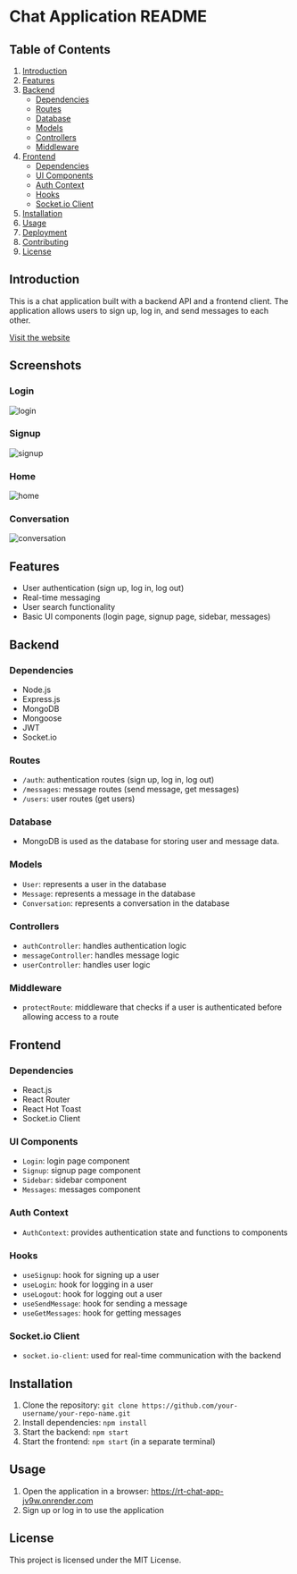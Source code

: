 

**Chat Application README**
==========================

**Table of Contents**
-----------------

1. [Introduction](#introduction)
2. [Features](#features)
3. [Backend](#backend)
	* [Dependencies](#dependencies)
	* [Routes](#routes)
	* [Database](#database)
	* [Models](#models)
	* [Controllers](#controllers)
	* [Middleware](#middleware)
4. [Frontend](#frontend)
	* [Dependencies](#dependencies-1)
	* [UI Components](#ui-components)
	* [Auth Context](#auth-context)
	* [Hooks](#hooks)
	* [Socket.io Client](#socketio-client)
5. [Installation](#installation)
6. [Usage](#usage)
7. [Deployment](#deployment)
8. [Contributing](#contributing)
9. [License](#license)

**Introduction**
---------------

This is a chat application built with a backend API and a frontend client. The application allows users to sign up, log in, and send messages to each other.

[Visit the website](https://rt-chat-app-jv9w.onrender.com)

**Screenshots**
---------------

### Login
![login](./screenshots/login_page.png)
### Signup
![signup](./screenshots/signup_page.png)
### Home
![home](./screenshots/home_page.png)
### Conversation
![conversation](./screenshots/chat_window.png)

**Features**
------------

* User authentication (sign up, log in, log out)
* Real-time messaging
* User search functionality
* Basic UI components (login page, signup page, sidebar, messages)

**Backend**
------------

### Dependencies

* Node.js
* Express.js
* MongoDB
* Mongoose
* JWT
* Socket.io

### Routes

* `/auth`: authentication routes (sign up, log in, log out)
* `/messages`: message routes (send message, get messages)
* `/users`: user routes (get users)

### Database

* MongoDB is used as the database for storing user and message data.

### Models

* `User`: represents a user in the database
* `Message`: represents a message in the database
* `Conversation`: represents a conversation in the database

### Controllers

* `authController`: handles authentication logic
* `messageController`: handles message logic
* `userController`: handles user logic

### Middleware

* `protectRoute`: middleware that checks if a user is authenticated before allowing access to a route

**Frontend**
------------

### Dependencies

* React.js
* React Router
* React Hot Toast
* Socket.io Client

### UI Components

* `Login`: login page component
* `Signup`: signup page component
* `Sidebar`: sidebar component
* `Messages`: messages component

### Auth Context

* `AuthContext`: provides authentication state and functions to components

### Hooks

* `useSignup`: hook for signing up a user
* `useLogin`: hook for logging in a user
* `useLogout`: hook for logging out a user
* `useSendMessage`: hook for sending a message
* `useGetMessages`: hook for getting messages

### Socket.io Client

* `socket.io-client`: used for real-time communication with the backend

**Installation**
---------------

1. Clone the repository: `git clone https://github.com/your-username/your-repo-name.git`
2. Install dependencies: `npm install`
3. Start the backend: `npm start`
4. Start the frontend: `npm start` (in a separate terminal)

**Usage**
---------

1. Open the application in a browser: https://rt-chat-app-jv9w.onrender.com
2. Sign up or log in to use the application


**License**
---------

This project is licensed under the MIT License.